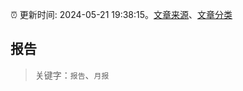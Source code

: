 :alarm_clock: 更新时间: 2024-05-21 19:38:15。[文章来源](/README.md)、[文章分类](/TAGS.md)

## 报告


> 关键字：`报告`、`月报`



